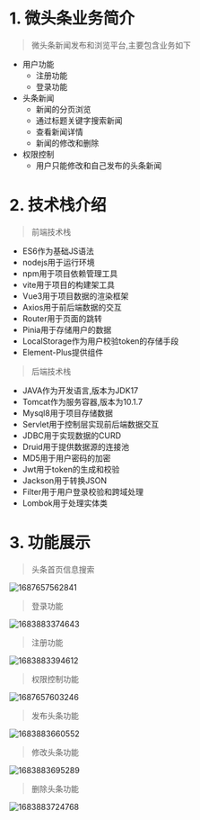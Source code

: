 # 1. 微头条业务简介

> 微头条新闻发布和浏览平台,主要包含业务如下

+ 用户功能
    + 注册功能
    + 登录功能
+ 头条新闻
    + 新闻的分页浏览
    + 通过标题关键字搜索新闻
    + 查看新闻详情
    + 新闻的修改和删除
+ 权限控制
    + 用户只能修改和自己发布的头条新闻

# 2. 技术栈介绍
> 前端技术栈

+ ES6作为基础JS语法
+ nodejs用于运行环境
+ npm用于项目依赖管理工具
+ vite用于项目的构建架工具
+ Vue3用于项目数据的渲染框架
+ Axios用于前后端数据的交互
+ Router用于页面的跳转
+ Pinia用于存储用户的数据
+ LocalStorage作为用户校验token的存储手段
+ Element-Plus提供组件

> 后端技术栈
+ JAVA作为开发语言,版本为JDK17
+ Tomcat作为服务容器,版本为10.1.7
+ Mysql8用于项目存储数据
+ Servlet用于控制层实现前后端数据交互
+ JDBC用于实现数据的CURD
+ Druid用于提供数据源的连接池
+ MD5用于用户密码的加密
+ Jwt用于token的生成和校验
+ Jackson用于转换JSON
+ Filter用于用户登录校验和跨域处理
+ Lombok用于处理实体类



# 3. 功能展示

> 头条首页信息搜索

![1687657562841](images/1687657562841.png)

> 登录功能

![1683883374643](images/1683883374643.png)

> 注册功能

![1683883394612](images/1683883394612.png)

> 权限控制功能

![1687657603246](images/1687657603246.png)

> 发布头条功能

![1683883660552](images/1683883660552.png)

> 修改头条功能

![1683883695289](images/1683883695289.png)

> 删除头条功能

![1683883724768](images/1683883724768.png)
